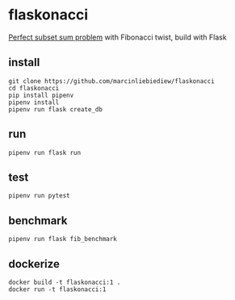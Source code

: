 # flaskonacci

[Perfect subset sum problem](https://en.wikipedia.org/wiki/Subset_sum_problem) with Fibonacci twist, build with Flask

## install

```
git clone https://github.com/marcinliebiediew/flaskonacci
cd flaskonacci
pip install pipenv
pipenv install
pipenv run flask create_db
```

## run

```
pipenv run flask run
```

## test

```
pipenv run pytest
```

## benchmark

```
pipenv run flask fib_benchmark
```

## dockerize

```
docker build -t flaskonacci:1 .
docker run -t flaskonacci:1
```
